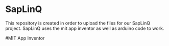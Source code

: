 # SapLinQ

This repository is created in order to upload the files for our SapLinQ project. SapLinQ uses the mit app inventor as well as arduino code to work.

#MIT App Inventor

